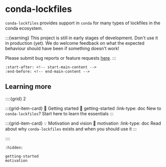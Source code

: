 # conda-lockfiles

`conda-lockfiles` provides support in `conda` for many types of lockfiles in the conda ecosystem.

:::{warning}
This project is still in early stages of development. Don't use it in production (yet).
We do welcome feedback on what the expected behaviour should have been if something doesn't work!

Please submit bug reports or feature requests [here](https://github.com/conda-incubator/conda-lockfiles).
:::

```{include} ../README.md
:start-after: <!-- start-main-content -->
:end-before: <!-- end-main-content -->
```

## Learning more

::::{grid} 2

:::{grid-item-card} 🏡 Getting started
:link: getting-started
:link-type: doc
New to `conda-lockfiles`? Start here to learn the essentials
:::

:::{grid-item-card} 💡 Motivation and vision
:link: motivation
:link-type: doc
Read about why `conda-lockfiles` exists and when you should use it
:::

::::

```{toctree}
:hidden:

getting-started
motivation
```
